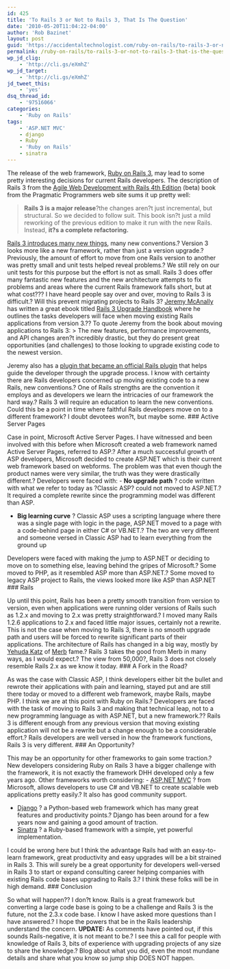 ```yaml
---
id: 425
title: 'To Rails 3 or Not to Rails 3, That Is The Question'
date: '2010-05-20T11:04:22-04:00'
author: 'Rob Bazinet'
layout: post
guid: 'https://accidentaltechnologist.com/ruby-on-rails/to-rails-3-or-not-to-rails-3-that-is-the-question/'
permalink: /ruby-on-rails/to-rails-3-or-not-to-rails-3-that-is-the-question/
wp_jd_clig:
    - 'http://cli.gs/eXmhZ'
wp_jd_target:
    - 'http://cli.gs/eXmhZ'
jd_tweet_this:
    - 'yes'
dsq_thread_id:
    - '97516066'
categories:
    - 'Ruby on Rails'
tags:
    - 'ASP.NET MVC'
    - django
    - Ruby
    - 'Ruby on Rails'
    - sinatra
---
```


The release of the web framework, [Ruby on Rails 3](http://weblog.rubyonrails.org/2010/4/13/rails-3-0-third-beta-release), may lead to some pretty interesting decisions for current Rails developers. The description of Rails 3 from the [Agile Web Development with Rails 4th Edition](http://pragprog.com/titles/rails4/agile-web-development-with-rails-4th-edition) (beta) book from the Pragmatic Programmers web site sums it up pretty well:

> **Rails 3 is a major release**?the changes aren?t just incremental, but structural. So we decided to follow suit. This book isn?t just a mild reworking of the previous edition to make it run with the new Rails. Instead, **it?s a complete refactoring.**

 [Rails 3 introduces many new things](http://guides.rails.info/3_0_release_notes.html), many new conventions.? Version 3 looks more like a new framework, rather than just a version upgrade.? Previously, the amount of effort to move from one Rails version to another was pretty small and unit tests helped reveal problems.? We still rely on our unit tests for this purpose but the effort is not as small. Rails 3 does offer many fantastic new features and the new architecture attempts to fix problems and areas where the current Rails framework falls short, but at what cost??? I have heard people say over and over, moving to Rails 3 is difficult.? Will this prevent migrating projects to Rails 3? [Jeremy McAnally](http://omgbloglol.com/) has written a great ebook titled [Rails 3 Upgrade Handbook](http://railsupgradehandbook.com/) where he outlines the tasks developers will face when moving existing Rails applications from version 3.?? To quote Jeremy from the book about moving applications to Rails 3: > The new features, performance improvements, and API changes aren?t incredibly drastic, but they do present great opportunities (and challenges) to those looking to upgrade existing code to the newest version.

 Jeremy also has a [plugin that became an official Rails plugin](http://omgbloglol.com/post/364624593/rails-upgrade-is-now-an-official-plugin) that helps guide the developer through the upgrade process. I know with certainty there are Rails developers concerned up moving existing code to a new Rails, new conventions.? One of Rails strengths are the convention it employs and as developers we learn the intricacies of our framework the hard way.? Rails 3 will require an education to learn the new conventions. Could this be a point in time where faithful Rails developers move on to a different framework? I doubt devotees won?t, but maybe some. ### Active Server Pages

 Case in point, Microsoft Active Server Pages. I have witnessed and been involved with this before when Microsoft created a web framework named Active Server Pages, referred to ASP.? After a much successful growth of ASP developers, Microsoft decided to create ASP.NET which is their current web framework based on webforms. The problem was that even though the product names were very similar, the truth was they were drastically different.? Developers were faced with: - **No upgrade path** ? code written with what we refer to today as ?Classic ASP? could not moved to ASP.NET.? It required a complete rewrite since the programming model was different than ASP.
- **Big learning curve** ? Classic ASP uses a scripting language where there was a single page with logic in the page, ASP.NET moved to a page with a code-behind page in either C# or VB.NET.? The two are very different and someone versed in Classic ASP had to learn everything from the ground up
 
 Developers were faced with making the jump to ASP.NET or deciding to move on to something else, leaving behind the gripes of Microsoft.? Some moved to PHP, as it resembled ASP more than ASP.NET.? Some moved to legacy ASP project to Rails, the views looked more like ASP than ASP.NET ### Rails

 Up until this point, Rails has been a pretty smooth transition from version to version, even when applications were running older versions of Rails such as 1.2.x and moving to 2.x was pretty straightforward.? I moved many Rails 1.2.6 applications to 2.x and faced little major issues, certainly not a rewrite. This is not the case when moving to Rails 3, there is no smooth upgrade path and users will be forced to rewrite significant parts of their applications. The architecture of Rails has changed in a big way, mostly by [Yehuda Katz](http://yehudakatz.com/) of [Merb](http://www.merbivore.com/) fame.? Rails 3 takes the good from Merb in many ways, as I would expect.? The view from 50,000?, Rails 3 does not closely resemble Rails 2.x as we know it today. ### A Fork in the Road?

 As was the case with Classic ASP, I think developers either bit the bullet and rewrote their applications with pain and learning, stayed put and are still there today or moved to a different web framework, maybe Rails, maybe PHP. I think we are at this point with Ruby on Rails.? Developers are faced with the task of moving to Rails 3 and making that technical leap, not to a new programming language as with ASP.NET, but a new framework.?? Rails 3 is different enough from any previous version that moving existing application will not be a rewrite but a change enough to be a considerable effort.? Rails developers are well versed in how the framework functions, Rails 3 is very different. ### An Opportunity?

 This may be an opportunity for other frameworks to gain some traction.? New developers considering Ruby on Rails 3 have a bigger challenge with the framework, it is not exactly the framework DHH developed only a few years ago. Other frameworks worth considering: - [ASP.NET MVC](http://www.asp.net/mvc/) ? from Microsoft, allows developers to use C# and VB.NET to create scalable web applications pretty easily.? It also has good community support.
- [Django](http://www.djangoproject.com/) ? a Python-based web framework which has many great features and productivity points.? Django has been around for a few years now and gaining a good amount of traction.
- [Sinatra](http://www.sinatrarb.com/) ? a Ruby-based framework with a simple, yet powerful implementation.
 
 I could be wrong here but I think the advantage Rails had with an easy-to-learn framework, great productivity and easy upgrades will be a bit strained in Rails 3. This will surely be a great opportunity for developers well-versed in Rails 3 to start or expand consulting career helping companies with existing Rails code bases upgrading to Rails 3.? I think these folks will be in high demand. ### Conclusion

 So what will happen?? I don?t know. Rails is a great framework but converting a large code base is going to be a challenge and Rails 3 is the future, not the 2.3.x code base. I know I have asked more questions than I have answered.? I hope the powers that be in the Rails leadership understand the concern. **UPDATE:** As comments have pointed out, if this sounds Rails-negative, it is not meant to be.? I see this a call for people with knowledge of Rails 3, bits of experience with upgrading projects of any size to share the knowledge.? Blog about what you did, even the most mundane details and share what you know so jump ship DOES NOT happen.